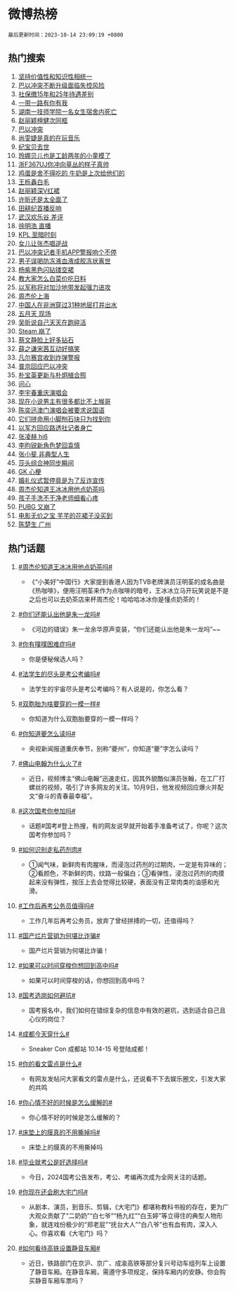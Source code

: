 # 微博热榜

`最后更新时间：2023-10-14 23:09:19 +0800`

## 热门搜索

1. [坚持价值性和知识性相统一](https://m.weibo.cn/search?containerid=100103type%3D1%26t%3D10%26q%3D%23%E5%9D%9A%E6%8C%81%E4%BB%B7%E5%80%BC%E6%80%A7%E5%92%8C%E7%9F%A5%E8%AF%86%E6%80%A7%E7%9B%B8%E7%BB%9F%E4%B8%80%23&stream_entry_id=51&isnewpage=1&extparam=seat%3D1%26cate%3D10103%26pos%3D0%26filter_type%3Drealtimehot%26q%3D%2523%25E5%259D%259A%25E6%258C%2581%25E4%25BB%25B7%25E5%2580%25BC%25E6%2580%25A7%25E5%2592%258C%25E7%259F%25A5%25E8%25AF%2586%25E6%2580%25A7%25E7%259B%25B8%25E7%25BB%259F%25E4%25B8%2580%2523%26dgr%3D0%26c_type%3D51%26stream_entry_id%3D51%26display_time%3D1697296158%26pre_seqid%3D1697296158438927176208)
1. [巴以冲突不断升级面临失控风险](https://m.weibo.cn/search?containerid=100103type%3D1%26t%3D10%26q%3D%23%E5%B7%B4%E4%BB%A5%E5%86%B2%E7%AA%81%E4%B8%8D%E6%96%AD%E5%8D%87%E7%BA%A7%E9%9D%A2%E4%B8%B4%E5%A4%B1%E6%8E%A7%E9%A3%8E%E9%99%A9%23&stream_entry_id=31&isnewpage=1&extparam=seat%3D1%26flag%3D1%26stream_entry_id%3D31%26filter_type%3Drealtimehot%26c_type%3D31%26lcate%3D5001%26cate%3D5001%26realpos%3D1%26band_rank%3D1%26q%3D%2523%25E5%25B7%25B4%25E4%25BB%25A5%25E5%2586%25B2%25E7%25AA%2581%25E4%25B8%258D%25E6%2596%25AD%25E5%258D%2587%25E7%25BA%25A7%25E9%259D%25A2%25E4%25B8%25B4%25E5%25A4%25B1%25E6%258E%25A7%25E9%25A3%258E%25E9%2599%25A9%2523%26dgr%3D0%26pos%3D0%26display_time%3D1697296158%26pre_seqid%3D1697296158438927176208)
1. [社保缴15年和25年待遇差别](https://m.weibo.cn/search?containerid=100103type%3D1%26t%3D10%26q%3D%23%E7%A4%BE%E4%BF%9D%E7%BC%B415%E5%B9%B4%E5%92%8C25%E5%B9%B4%E5%BE%85%E9%81%87%E5%B7%AE%E5%88%AB%23&stream_entry_id=31&isnewpage=1&extparam=seat%3D1%26flag%3D16%26stream_entry_id%3D31%26filter_type%3Drealtimehot%26c_type%3D31%26lcate%3D5001%26cate%3D5001%26realpos%3D2%26band_rank%3D2%26q%3D%2523%25E7%25A4%25BE%25E4%25BF%259D%25E7%25BC%25B415%25E5%25B9%25B4%25E5%2592%258C25%25E5%25B9%25B4%25E5%25BE%2585%25E9%2581%2587%25E5%25B7%25AE%25E5%2588%25AB%2523%26dgr%3D0%26pos%3D1%26display_time%3D1697296158%26pre_seqid%3D1697296158438927176208)
1. [一带一路有你有我](https://m.weibo.cn/search?containerid=100103type%3D1%26t%3D10%26q%3D%23%E4%B8%80%E5%B8%A6%E4%B8%80%E8%B7%AF%E6%9C%89%E4%BD%A0%E6%9C%89%E6%88%91%23&stream_entry_id=31&isnewpage=1&extparam=seat%3D1%26flag%3D0%26stream_entry_id%3D31%26filter_type%3Drealtimehot%26c_type%3D31%26lcate%3D5001%26cate%3D5001%26realpos%3D3%26band_rank%3D3%26q%3D%2523%25E4%25B8%2580%25E5%25B8%25A6%25E4%25B8%2580%25E8%25B7%25AF%25E6%259C%2589%25E4%25BD%25A0%25E6%259C%2589%25E6%2588%2591%2523%26dgr%3D0%26pos%3D2%26display_time%3D1697296158%26pre_seqid%3D1697296158438927176208)
1. [湖南一技师学院一名女生宿舍内死亡](https://m.weibo.cn/search?containerid=100103type%3D1%26t%3D10%26q%3D%23%E6%B9%96%E5%8D%97%E4%B8%80%E6%8A%80%E5%B8%88%E5%AD%A6%E9%99%A2%E4%B8%80%E5%90%8D%E5%A5%B3%E7%94%9F%E5%AE%BF%E8%88%8D%E5%86%85%E6%AD%BB%E4%BA%A1%23&stream_entry_id=31&isnewpage=1&extparam=seat%3D1%26flag%3D2%26stream_entry_id%3D31%26filter_type%3Drealtimehot%26c_type%3D31%26lcate%3D5001%26cate%3D5001%26realpos%3D4%26band_rank%3D4%26q%3D%2523%25E6%25B9%2596%25E5%258D%2597%25E4%25B8%2580%25E6%258A%2580%25E5%25B8%2588%25E5%25AD%25A6%25E9%2599%25A2%25E4%25B8%2580%25E5%2590%258D%25E5%25A5%25B3%25E7%2594%259F%25E5%25AE%25BF%25E8%2588%258D%25E5%2586%2585%25E6%25AD%25BB%25E4%25BA%25A1%2523%26dgr%3D0%26pos%3D3%26display_time%3D1697296158%26pre_seqid%3D1697296158438927176208)
1. [赵丽颖檀健次同框](https://m.weibo.cn/search?containerid=100103type%3D1%26t%3D10%26q%3D%23%E8%B5%B5%E4%B8%BD%E9%A2%96%E6%AA%80%E5%81%A5%E6%AC%A1%E5%90%8C%E6%A1%86%23&stream_entry_id=31&isnewpage=1&extparam=seat%3D1%26flag%3D0%26stream_entry_id%3D31%26filter_type%3Drealtimehot%26c_type%3D31%26lcate%3D5001%26cate%3D5001%26realpos%3D5%26band_rank%3D5%26q%3D%2523%25E8%25B5%25B5%25E4%25B8%25BD%25E9%25A2%2596%25E6%25AA%2580%25E5%2581%25A5%25E6%25AC%25A1%25E5%2590%258C%25E6%25A1%2586%2523%26dgr%3D0%26pos%3D4%26display_time%3D1697296158%26pre_seqid%3D1697296158438927176208)
1. [巴以冲突](https://m.weibo.cn/search?containerid=100103type%3D1%26t%3D10%26q%3D%23%E5%B7%B4%E4%BB%A5%E5%86%B2%E7%AA%81%23&stream_entry_id=31&isnewpage=1&extparam=seat%3D1%26flag%3D16%26stream_entry_id%3D31%26filter_type%3Drealtimehot%26c_type%3D31%26lcate%3D5001%26cate%3D5001%26realpos%3D6%26band_rank%3D6%26q%3D%2523%25E5%25B7%25B4%25E4%25BB%25A5%25E5%2586%25B2%25E7%25AA%2581%2523%26dgr%3D0%26pos%3D5%26display_time%3D1697296158%26pre_seqid%3D1697296158438927176208)
1. [尚雯婕是真的在玩音乐](https://m.weibo.cn/search?containerid=100103type%3D1%26t%3D10%26q%3D%23%E5%B0%9A%E9%9B%AF%E5%A9%95%E6%98%AF%E7%9C%9F%E7%9A%84%E5%9C%A8%E7%8E%A9%E9%9F%B3%E4%B9%90%23&stream_entry_id=31&isnewpage=1&extparam=seat%3D1%26stream_entry_id%3D31%26is_ad_pos%3D1%26filter_type%3Drealtimehot%26c_type%3D31%26lcate%3D5001%26cate%3D5001%26band_rank%3D7%26q%3D%2523%25E5%25B0%259A%25E9%259B%25AF%25E5%25A9%2595%25E6%2598%25AF%25E7%259C%259F%25E7%259A%2584%25E5%259C%25A8%25E7%258E%25A9%25E9%259F%25B3%25E4%25B9%2590%2523%26dgr%3D0%26pos%3D6%26adid%3D207805%26display_time%3D1697296158%26pre_seqid%3D1697296158438927176208)
1. [纪宝贝去世](https://m.weibo.cn/search?containerid=100103type%3D1%26t%3D10%26q%3D%23%E7%BA%AA%E5%AE%9D%E8%B4%9D%E5%8E%BB%E4%B8%96%23&stream_entry_id=31&isnewpage=1&extparam=seat%3D1%26flag%3D2%26stream_entry_id%3D31%26filter_type%3Drealtimehot%26c_type%3D31%26lcate%3D5001%26cate%3D5001%26realpos%3D7%26band_rank%3D7%26q%3D%2523%25E7%25BA%25AA%25E5%25AE%259D%25E8%25B4%259D%25E5%258E%25BB%25E4%25B8%2596%2523%26dgr%3D0%26pos%3D7%26display_time%3D1697296158%26pre_seqid%3D1697296158438927176208)
1. [玲娜贝儿也是工龄两年的小童模了](https://m.weibo.cn/search?containerid=100103type%3D1%26t%3D10%26q%3D%E7%8E%B2%E5%A8%9C%E8%B4%9D%E5%84%BF%E4%B9%9F%E6%98%AF%E5%B7%A5%E9%BE%84%E4%B8%A4%E5%B9%B4%E7%9A%84%E5%B0%8F%E7%AB%A5%E6%A8%A1%E4%BA%86&stream_entry_id=31&isnewpage=1&extparam=seat%3D1%26flag%3D1%26stream_entry_id%3D31%26filter_type%3Drealtimehot%26c_type%3D31%26lcate%3D5001%26cate%3D5001%26realpos%3D8%26band_rank%3D8%26q%3D%25E7%258E%25B2%25E5%25A8%259C%25E8%25B4%259D%25E5%2584%25BF%25E4%25B9%259F%25E6%2598%25AF%25E5%25B7%25A5%25E9%25BE%2584%25E4%25B8%25A4%25E5%25B9%25B4%25E7%259A%2584%25E5%25B0%258F%25E7%25AB%25A5%25E6%25A8%25A1%25E4%25BA%2586%26dgr%3D0%26pos%3D8%26display_time%3D1697296158%26pre_seqid%3D1697296158438927176208)
1. [浙F367UJ你冲向草丛的样子真帅](https://m.weibo.cn/search?containerid=100103type%3D1%26t%3D10%26q%3D%23%E6%B5%99F367UJ%E4%BD%A0%E5%86%B2%E5%90%91%E8%8D%89%E4%B8%9B%E7%9A%84%E6%A0%B7%E5%AD%90%E7%9C%9F%E5%B8%85%23&stream_entry_id=31&isnewpage=1&extparam=seat%3D1%26flag%3D32768%26stream_entry_id%3D31%26filter_type%3Drealtimehot%26c_type%3D31%26lcate%3D5001%26cate%3D5001%26realpos%3D9%26band_rank%3D9%26q%3D%2523%25E6%25B5%2599F367UJ%25E4%25BD%25A0%25E5%2586%25B2%25E5%2590%2591%25E8%258D%2589%25E4%25B8%259B%25E7%259A%2584%25E6%25A0%25B7%25E5%25AD%2590%25E7%259C%259F%25E5%25B8%2585%2523%26dgr%3D0%26pos%3D9%26display_time%3D1697296158%26pre_seqid%3D1697296158438927176208)
1. [鸡蛋是舍不得吃的 牛奶是上次给他们的](https://m.weibo.cn/search?containerid=100103type%3D1%26t%3D10%26q%3D%E9%B8%A1%E8%9B%8B%E6%98%AF%E8%88%8D%E4%B8%8D%E5%BE%97%E5%90%83%E7%9A%84+%E7%89%9B%E5%A5%B6%E6%98%AF%E4%B8%8A%E6%AC%A1%E7%BB%99%E4%BB%96%E4%BB%AC%E7%9A%84&stream_entry_id=31&isnewpage=1&extparam=seat%3D1%26flag%3D0%26stream_entry_id%3D31%26filter_type%3Drealtimehot%26c_type%3D31%26lcate%3D5001%26cate%3D5001%26realpos%3D10%26band_rank%3D10%26q%3D%25E9%25B8%25A1%25E8%259B%258B%25E6%2598%25AF%25E8%2588%258D%25E4%25B8%258D%25E5%25BE%2597%25E5%2590%2583%25E7%259A%2584%2520%25E7%2589%259B%25E5%25A5%25B6%25E6%2598%25AF%25E4%25B8%258A%25E6%25AC%25A1%25E7%25BB%2599%25E4%25BB%2596%25E4%25BB%25AC%25E7%259A%2584%26dgr%3D0%26pos%3D10%26display_time%3D1697296158%26pre_seqid%3D1697296158438927176208)
1. [王栎鑫白毛](https://m.weibo.cn/search?containerid=100103type%3D1%26t%3D10%26q%3D%23%E7%8E%8B%E6%A0%8E%E9%91%AB%E7%99%BD%E6%AF%9B%23&stream_entry_id=31&isnewpage=1&extparam=seat%3D1%26flag%3D0%26stream_entry_id%3D31%26filter_type%3Drealtimehot%26c_type%3D31%26lcate%3D5001%26cate%3D5001%26realpos%3D11%26band_rank%3D11%26q%3D%2523%25E7%258E%258B%25E6%25A0%258E%25E9%2591%25AB%25E7%2599%25BD%25E6%25AF%259B%2523%26dgr%3D0%26pos%3D11%26display_time%3D1697296158%26pre_seqid%3D1697296158438927176208)
1. [赵丽颖深V红裙](https://m.weibo.cn/search?containerid=100103type%3D1%26t%3D10%26q%3D%23%E8%B5%B5%E4%B8%BD%E9%A2%96%E6%B7%B1V%E7%BA%A2%E8%A3%99%23&stream_entry_id=31&isnewpage=1&extparam=seat%3D1%26flag%3D0%26stream_entry_id%3D31%26filter_type%3Drealtimehot%26c_type%3D31%26lcate%3D5001%26cate%3D5001%26realpos%3D12%26band_rank%3D12%26q%3D%2523%25E8%25B5%25B5%25E4%25B8%25BD%25E9%25A2%2596%25E6%25B7%25B1V%25E7%25BA%25A2%25E8%25A3%2599%2523%26dgr%3D0%26pos%3D12%26display_time%3D1697296158%26pre_seqid%3D1697296158438927176208)
1. [许昕还是太全面了](https://m.weibo.cn/search?containerid=100103type%3D1%26t%3D10%26q%3D%E8%AE%B8%E6%98%95%E8%BF%98%E6%98%AF%E5%A4%AA%E5%85%A8%E9%9D%A2%E4%BA%86&stream_entry_id=31&isnewpage=1&extparam=seat%3D1%26flag%3D0%26stream_entry_id%3D31%26filter_type%3Drealtimehot%26c_type%3D31%26lcate%3D5001%26cate%3D5001%26realpos%3D13%26band_rank%3D13%26q%3D%25E8%25AE%25B8%25E6%2598%2595%25E8%25BF%2598%25E6%2598%25AF%25E5%25A4%25AA%25E5%2585%25A8%25E9%259D%25A2%25E4%25BA%2586%26dgr%3D0%26pos%3D13%26display_time%3D1697296158%26pre_seqid%3D1697296158438927176208)
1. [田耕纪首播反响](https://m.weibo.cn/search?containerid=100103type%3D1%26t%3D10%26q%3D%23%E7%94%B0%E8%80%95%E7%BA%AA%E9%A6%96%E6%92%AD%E5%8F%8D%E5%93%8D%23&stream_entry_id=31&isnewpage=1&extparam=seat%3D1%26flag%3D0%26stream_entry_id%3D31%26filter_type%3Drealtimehot%26c_type%3D31%26lcate%3D5001%26cate%3D5001%26realpos%3D14%26band_rank%3D14%26q%3D%2523%25E7%2594%25B0%25E8%2580%2595%25E7%25BA%25AA%25E9%25A6%2596%25E6%2592%25AD%25E5%258F%258D%25E5%2593%258D%2523%26dgr%3D0%26pos%3D14%26display_time%3D1697296158%26pre_seqid%3D1697296158438927176208)
1. [武汉欢乐谷 差评](https://m.weibo.cn/search?containerid=100103type%3D1%26t%3D10%26q%3D%E6%AD%A6%E6%B1%89%E6%AC%A2%E4%B9%90%E8%B0%B7+%E5%B7%AE%E8%AF%84&stream_entry_id=31&isnewpage=1&extparam=seat%3D1%26flag%3D0%26stream_entry_id%3D31%26filter_type%3Drealtimehot%26c_type%3D31%26lcate%3D5001%26cate%3D5001%26realpos%3D15%26band_rank%3D15%26q%3D%25E6%25AD%25A6%25E6%25B1%2589%25E6%25AC%25A2%25E4%25B9%2590%25E8%25B0%25B7%2520%25E5%25B7%25AE%25E8%25AF%2584%26dgr%3D0%26pos%3D15%26display_time%3D1697296158%26pre_seqid%3D1697296158438927176208)
1. [徐明浩 直播](https://m.weibo.cn/search?containerid=100103type%3D1%26t%3D10%26q%3D%E5%BE%90%E6%98%8E%E6%B5%A9+%E7%9B%B4%E6%92%AD&stream_entry_id=31&isnewpage=1&extparam=seat%3D1%26flag%3D1%26stream_entry_id%3D31%26filter_type%3Drealtimehot%26c_type%3D31%26lcate%3D5001%26cate%3D5001%26realpos%3D16%26band_rank%3D16%26q%3D%25E5%25BE%2590%25E6%2598%258E%25E6%25B5%25A9%2520%25E7%259B%25B4%25E6%2592%25AD%26dgr%3D0%26pos%3D16%26display_time%3D1697296158%26pre_seqid%3D1697296158438927176208)
1. [KPL 至暗时刻](https://m.weibo.cn/search?containerid=100103type%3D1%26t%3D10%26q%3DKPL+%E8%87%B3%E6%9A%97%E6%97%B6%E5%88%BB&stream_entry_id=31&isnewpage=1&extparam=seat%3D1%26flag%3D1%26stream_entry_id%3D31%26filter_type%3Drealtimehot%26c_type%3D31%26lcate%3D5001%26cate%3D5001%26realpos%3D17%26band_rank%3D17%26q%3DKPL%2520%25E8%2587%25B3%25E6%259A%2597%25E6%2597%25B6%25E5%2588%25BB%26dgr%3D0%26pos%3D17%26display_time%3D1697296158%26pre_seqid%3D1697296158438927176208)
1. [女儿让张杰唱逆战](https://m.weibo.cn/search?containerid=100103type%3D1%26t%3D10%26q%3D%23%E5%A5%B3%E5%84%BF%E8%AE%A9%E5%BC%A0%E6%9D%B0%E5%94%B1%E9%80%86%E6%88%98%23&stream_entry_id=31&isnewpage=1&extparam=seat%3D1%26flag%3D1%26stream_entry_id%3D31%26filter_type%3Drealtimehot%26c_type%3D31%26lcate%3D5001%26cate%3D5001%26realpos%3D18%26band_rank%3D18%26q%3D%2523%25E5%25A5%25B3%25E5%2584%25BF%25E8%25AE%25A9%25E5%25BC%25A0%25E6%259D%25B0%25E5%2594%25B1%25E9%2580%2586%25E6%2588%2598%2523%26dgr%3D0%26pos%3D18%26display_time%3D1697296158%26pre_seqid%3D1697296158438927176208)
1. [巴以冲突记者手机APP警报响个不停](https://m.weibo.cn/search?containerid=100103type%3D1%26t%3D10%26q%3D%23%E5%B7%B4%E4%BB%A5%E5%86%B2%E7%AA%81%E8%AE%B0%E8%80%85%E6%89%8B%E6%9C%BAAPP%E8%AD%A6%E6%8A%A5%E5%93%8D%E4%B8%AA%E4%B8%8D%E5%81%9C%23&stream_entry_id=31&isnewpage=1&extparam=seat%3D1%26flag%3D0%26stream_entry_id%3D31%26filter_type%3Drealtimehot%26c_type%3D31%26lcate%3D5001%26cate%3D5001%26realpos%3D19%26band_rank%3D19%26q%3D%2523%25E5%25B7%25B4%25E4%25BB%25A5%25E5%2586%25B2%25E7%25AA%2581%25E8%25AE%25B0%25E8%2580%2585%25E6%2589%258B%25E6%259C%25BAAPP%25E8%25AD%25A6%25E6%258A%25A5%25E5%2593%258D%25E4%25B8%25AA%25E4%25B8%258D%25E5%2581%259C%2523%26dgr%3D0%26pos%3D19%26display_time%3D1697296158%26pre_seqid%3D1697296158438927176208)
1. [男子误喝防冻液血液成胶冻状离世](https://m.weibo.cn/search?containerid=100103type%3D1%26t%3D10%26q%3D%23%E7%94%B7%E5%AD%90%E8%AF%AF%E5%96%9D%E9%98%B2%E5%86%BB%E6%B6%B2%E8%A1%80%E6%B6%B2%E6%88%90%E8%83%B6%E5%86%BB%E7%8A%B6%E7%A6%BB%E4%B8%96%23&stream_entry_id=31&isnewpage=1&extparam=seat%3D1%26flag%3D0%26stream_entry_id%3D31%26filter_type%3Drealtimehot%26c_type%3D31%26lcate%3D5001%26cate%3D5001%26realpos%3D20%26band_rank%3D20%26q%3D%2523%25E7%2594%25B7%25E5%25AD%2590%25E8%25AF%25AF%25E5%2596%259D%25E9%2598%25B2%25E5%2586%25BB%25E6%25B6%25B2%25E8%25A1%2580%25E6%25B6%25B2%25E6%2588%2590%25E8%2583%25B6%25E5%2586%25BB%25E7%258A%25B6%25E7%25A6%25BB%25E4%25B8%2596%2523%26dgr%3D0%26pos%3D20%26display_time%3D1697296158%26pre_seqid%3D1697296158438927176208)
1. [杨紫黑色闪钻镂空裙](https://m.weibo.cn/search?containerid=100103type%3D1%26t%3D10%26q%3D%23%E6%9D%A8%E7%B4%AB%E9%BB%91%E8%89%B2%E9%97%AA%E9%92%BB%E9%95%82%E7%A9%BA%E8%A3%99%23&stream_entry_id=31&isnewpage=1&extparam=seat%3D1%26flag%3D1%26stream_entry_id%3D31%26filter_type%3Drealtimehot%26c_type%3D31%26lcate%3D5001%26cate%3D5001%26realpos%3D21%26band_rank%3D21%26q%3D%2523%25E6%259D%25A8%25E7%25B4%25AB%25E9%25BB%2591%25E8%2589%25B2%25E9%2597%25AA%25E9%2592%25BB%25E9%2595%2582%25E7%25A9%25BA%25E8%25A3%2599%2523%26dgr%3D0%26pos%3D21%26display_time%3D1697296158%26pre_seqid%3D1697296158438927176208)
1. [教大家怎么白菜价吃日料](https://m.weibo.cn/search?containerid=100103type%3D1%26t%3D10%26q%3D%E6%95%99%E5%A4%A7%E5%AE%B6%E6%80%8E%E4%B9%88%E7%99%BD%E8%8F%9C%E4%BB%B7%E5%90%83%E6%97%A5%E6%96%99&stream_entry_id=31&isnewpage=1&extparam=seat%3D1%26flag%3D1%26stream_entry_id%3D31%26filter_type%3Drealtimehot%26c_type%3D31%26lcate%3D5001%26cate%3D5001%26realpos%3D22%26band_rank%3D22%26q%3D%25E6%2595%2599%25E5%25A4%25A7%25E5%25AE%25B6%25E6%2580%258E%25E4%25B9%2588%25E7%2599%25BD%25E8%258F%259C%25E4%25BB%25B7%25E5%2590%2583%25E6%2597%25A5%25E6%2596%2599%26dgr%3D0%26pos%3D22%26display_time%3D1697296158%26pre_seqid%3D1697296158438927176208)
1. [以军称将对加沙地带发起强力进攻](https://m.weibo.cn/search?containerid=100103type%3D1%26t%3D10%26q%3D%23%E4%BB%A5%E5%86%9B%E7%A7%B0%E5%B0%86%E5%AF%B9%E5%8A%A0%E6%B2%99%E5%9C%B0%E5%B8%A6%E5%8F%91%E8%B5%B7%E5%BC%BA%E5%8A%9B%E8%BF%9B%E6%94%BB%23&stream_entry_id=31&isnewpage=1&extparam=seat%3D1%26flag%3D0%26stream_entry_id%3D31%26filter_type%3Drealtimehot%26c_type%3D31%26lcate%3D5001%26cate%3D5001%26realpos%3D23%26band_rank%3D23%26q%3D%2523%25E4%25BB%25A5%25E5%2586%259B%25E7%25A7%25B0%25E5%25B0%2586%25E5%25AF%25B9%25E5%258A%25A0%25E6%25B2%2599%25E5%259C%25B0%25E5%25B8%25A6%25E5%258F%2591%25E8%25B5%25B7%25E5%25BC%25BA%25E5%258A%259B%25E8%25BF%259B%25E6%2594%25BB%2523%26dgr%3D0%26pos%3D23%26display_time%3D1697296158%26pre_seqid%3D1697296158438927176208)
1. [周杰伦上海](https://m.weibo.cn/search?containerid=100103type%3D1%26t%3D10%26q%3D%E5%91%A8%E6%9D%B0%E4%BC%A6%E4%B8%8A%E6%B5%B7&stream_entry_id=31&isnewpage=1&extparam=seat%3D1%26flag%3D0%26stream_entry_id%3D31%26filter_type%3Drealtimehot%26c_type%3D31%26lcate%3D5001%26cate%3D5001%26realpos%3D24%26band_rank%3D24%26q%3D%25E5%2591%25A8%25E6%259D%25B0%25E4%25BC%25A6%25E4%25B8%258A%25E6%25B5%25B7%26dgr%3D0%26pos%3D24%26display_time%3D1697296158%26pre_seqid%3D1697296158438927176208)
1. [中国人在非洲穿过31种地层打井出水](https://m.weibo.cn/search?containerid=100103type%3D1%26t%3D10%26q%3D%23%E4%B8%AD%E5%9B%BD%E4%BA%BA%E5%9C%A8%E9%9D%9E%E6%B4%B2%E7%A9%BF%E8%BF%8731%E7%A7%8D%E5%9C%B0%E5%B1%82%E6%89%93%E4%BA%95%E5%87%BA%E6%B0%B4%23&stream_entry_id=31&isnewpage=1&extparam=seat%3D1%26flag%3D1%26stream_entry_id%3D31%26filter_type%3Drealtimehot%26c_type%3D31%26lcate%3D5001%26cate%3D5001%26realpos%3D25%26band_rank%3D25%26q%3D%2523%25E4%25B8%25AD%25E5%259B%25BD%25E4%25BA%25BA%25E5%259C%25A8%25E9%259D%259E%25E6%25B4%25B2%25E7%25A9%25BF%25E8%25BF%258731%25E7%25A7%258D%25E5%259C%25B0%25E5%25B1%2582%25E6%2589%2593%25E4%25BA%2595%25E5%2587%25BA%25E6%25B0%25B4%2523%26dgr%3D0%26pos%3D25%26display_time%3D1697296158%26pre_seqid%3D1697296158438927176208)
1. [五月天 现场](https://m.weibo.cn/search?containerid=100103type%3D1%26t%3D10%26q%3D%E4%BA%94%E6%9C%88%E5%A4%A9+%E7%8E%B0%E5%9C%BA&stream_entry_id=31&isnewpage=1&extparam=seat%3D1%26flag%3D1%26stream_entry_id%3D31%26filter_type%3Drealtimehot%26c_type%3D31%26lcate%3D5001%26cate%3D5001%26realpos%3D26%26band_rank%3D26%26q%3D%25E4%25BA%2594%25E6%259C%2588%25E5%25A4%25A9%2520%25E7%258E%25B0%25E5%259C%25BA%26dgr%3D0%26pos%3D26%26display_time%3D1697296158%26pre_seqid%3D1697296158438927176208)
1. [吴昕说自己天天在跑碎活](https://m.weibo.cn/search?containerid=100103type%3D1%26t%3D10%26q%3D%23%E5%90%B4%E6%98%95%E8%AF%B4%E8%87%AA%E5%B7%B1%E5%A4%A9%E5%A4%A9%E5%9C%A8%E8%B7%91%E7%A2%8E%E6%B4%BB%23&stream_entry_id=31&isnewpage=1&extparam=seat%3D1%26flag%3D1%26stream_entry_id%3D31%26filter_type%3Drealtimehot%26c_type%3D31%26lcate%3D5001%26cate%3D5001%26realpos%3D27%26band_rank%3D27%26q%3D%2523%25E5%2590%25B4%25E6%2598%2595%25E8%25AF%25B4%25E8%2587%25AA%25E5%25B7%25B1%25E5%25A4%25A9%25E5%25A4%25A9%25E5%259C%25A8%25E8%25B7%2591%25E7%25A2%258E%25E6%25B4%25BB%2523%26dgr%3D0%26pos%3D27%26display_time%3D1697296158%26pre_seqid%3D1697296158438927176208)
1. [Steam 崩了](https://m.weibo.cn/search?containerid=100103type%3D1%26t%3D10%26q%3DSteam+%E5%B4%A9%E4%BA%86&stream_entry_id=31&isnewpage=1&extparam=seat%3D1%26flag%3D1%26stream_entry_id%3D31%26filter_type%3Drealtimehot%26c_type%3D31%26lcate%3D5001%26cate%3D5001%26realpos%3D28%26band_rank%3D28%26q%3DSteam%2520%25E5%25B4%25A9%25E4%25BA%2586%26dgr%3D0%26pos%3D28%26display_time%3D1697296158%26pre_seqid%3D1697296158438927176208)
1. [蔡文静脸上好多钻石](https://m.weibo.cn/search?containerid=100103type%3D1%26t%3D10%26q%3D%23%E8%94%A1%E6%96%87%E9%9D%99%E8%84%B8%E4%B8%8A%E5%A5%BD%E5%A4%9A%E9%92%BB%E7%9F%B3%23&stream_entry_id=31&isnewpage=1&extparam=seat%3D1%26flag%3D0%26stream_entry_id%3D31%26filter_type%3Drealtimehot%26c_type%3D31%26lcate%3D5001%26cate%3D5001%26realpos%3D29%26band_rank%3D29%26q%3D%2523%25E8%2594%25A1%25E6%2596%2587%25E9%259D%2599%25E8%2584%25B8%25E4%25B8%258A%25E5%25A5%25BD%25E5%25A4%259A%25E9%2592%25BB%25E7%259F%25B3%2523%26dgr%3D0%26pos%3D29%26display_time%3D1697296158%26pre_seqid%3D1697296158438927176208)
1. [薛之谦宋茜互动好搞笑](https://m.weibo.cn/search?containerid=100103type%3D1%26t%3D10%26q%3D%23%E8%96%9B%E4%B9%8B%E8%B0%A6%E5%AE%8B%E8%8C%9C%E4%BA%92%E5%8A%A8%E5%A5%BD%E6%90%9E%E7%AC%91%23&stream_entry_id=31&isnewpage=1&extparam=seat%3D1%26flag%3D0%26stream_entry_id%3D31%26filter_type%3Drealtimehot%26c_type%3D31%26lcate%3D5001%26cate%3D5001%26realpos%3D30%26band_rank%3D30%26q%3D%2523%25E8%2596%259B%25E4%25B9%258B%25E8%25B0%25A6%25E5%25AE%258B%25E8%258C%259C%25E4%25BA%2592%25E5%258A%25A8%25E5%25A5%25BD%25E6%2590%259E%25E7%25AC%2591%2523%26dgr%3D0%26pos%3D30%26display_time%3D1697296158%26pre_seqid%3D1697296158438927176208)
1. [凡尔赛宫收到炸弹警报](https://m.weibo.cn/search?containerid=100103type%3D1%26t%3D10%26q%3D%23%E5%87%A1%E5%B0%94%E8%B5%9B%E5%AE%AB%E6%94%B6%E5%88%B0%E7%82%B8%E5%BC%B9%E8%AD%A6%E6%8A%A5%23&stream_entry_id=31&isnewpage=1&extparam=seat%3D1%26flag%3D1%26stream_entry_id%3D31%26filter_type%3Drealtimehot%26c_type%3D31%26lcate%3D5001%26cate%3D5001%26realpos%3D31%26band_rank%3D31%26q%3D%2523%25E5%2587%25A1%25E5%25B0%2594%25E8%25B5%259B%25E5%25AE%25AB%25E6%2594%25B6%25E5%2588%25B0%25E7%2582%25B8%25E5%25BC%25B9%25E8%25AD%25A6%25E6%258A%25A5%2523%26dgr%3D0%26pos%3D31%26display_time%3D1697296158%26pre_seqid%3D1697296158438927176208)
1. [普京回应巴以冲突](https://m.weibo.cn/search?containerid=100103type%3D1%26t%3D10%26q%3D%23%E6%99%AE%E4%BA%AC%E5%9B%9E%E5%BA%94%E5%B7%B4%E4%BB%A5%E5%86%B2%E7%AA%81%23&stream_entry_id=31&isnewpage=1&extparam=seat%3D1%26flag%3D1%26stream_entry_id%3D31%26filter_type%3Drealtimehot%26c_type%3D31%26lcate%3D5001%26cate%3D5001%26realpos%3D32%26band_rank%3D32%26q%3D%2523%25E6%2599%25AE%25E4%25BA%25AC%25E5%259B%259E%25E5%25BA%2594%25E5%25B7%25B4%25E4%25BB%25A5%25E5%2586%25B2%25E7%25AA%2581%2523%26dgr%3D0%26pos%3D32%26display_time%3D1697296158%26pre_seqid%3D1697296158438927176208)
1. [朴宝英更新与朴炯植合照](https://m.weibo.cn/search?containerid=100103type%3D1%26t%3D10%26q%3D%23%E6%9C%B4%E5%AE%9D%E8%8B%B1%E6%9B%B4%E6%96%B0%E4%B8%8E%E6%9C%B4%E7%82%AF%E6%A4%8D%E5%90%88%E7%85%A7%23&stream_entry_id=31&isnewpage=1&extparam=seat%3D1%26flag%3D1%26stream_entry_id%3D31%26filter_type%3Drealtimehot%26c_type%3D31%26lcate%3D5001%26cate%3D5001%26realpos%3D33%26band_rank%3D33%26q%3D%2523%25E6%259C%25B4%25E5%25AE%259D%25E8%258B%25B1%25E6%259B%25B4%25E6%2596%25B0%25E4%25B8%258E%25E6%259C%25B4%25E7%2582%25AF%25E6%25A4%258D%25E5%2590%2588%25E7%2585%25A7%2523%26dgr%3D0%26pos%3D33%26display_time%3D1697296158%26pre_seqid%3D1697296158438927176208)
1. [问心](https://m.weibo.cn/search?containerid=100103type%3D1%26t%3D10%26q%3D%E9%97%AE%E5%BF%83&stream_entry_id=31&isnewpage=1&extparam=seat%3D1%26flag%3D0%26stream_entry_id%3D31%26filter_type%3Drealtimehot%26c_type%3D31%26lcate%3D5001%26cate%3D5001%26realpos%3D34%26band_rank%3D34%26q%3D%25E9%2597%25AE%25E5%25BF%2583%26dgr%3D0%26pos%3D34%26display_time%3D1697296158%26pre_seqid%3D1697296158438927176208)
1. [李宇春重庆演唱会](https://m.weibo.cn/search?containerid=100103type%3D1%26t%3D10%26q%3D%E6%9D%8E%E5%AE%87%E6%98%A5%E9%87%8D%E5%BA%86%E6%BC%94%E5%94%B1%E4%BC%9A&stream_entry_id=31&isnewpage=1&extparam=seat%3D1%26flag%3D1%26stream_entry_id%3D31%26filter_type%3Drealtimehot%26c_type%3D31%26lcate%3D5001%26cate%3D5001%26realpos%3D35%26band_rank%3D35%26q%3D%25E6%259D%258E%25E5%25AE%2587%25E6%2598%25A5%25E9%2587%258D%25E5%25BA%2586%25E6%25BC%2594%25E5%2594%25B1%25E4%25BC%259A%26dgr%3D0%26pos%3D35%26display_time%3D1697296158%26pre_seqid%3D1697296158438927176208)
1. [现在小说男主有很多都比不上猴哥](https://m.weibo.cn/search?containerid=100103type%3D1%26t%3D10%26q%3D%E7%8E%B0%E5%9C%A8%E5%B0%8F%E8%AF%B4%E7%94%B7%E4%B8%BB%E6%9C%89%E5%BE%88%E5%A4%9A%E9%83%BD%E6%AF%94%E4%B8%8D%E4%B8%8A%E7%8C%B4%E5%93%A5&stream_entry_id=31&isnewpage=1&extparam=seat%3D1%26flag%3D1%26stream_entry_id%3D31%26filter_type%3Drealtimehot%26c_type%3D31%26lcate%3D5001%26cate%3D5001%26realpos%3D36%26band_rank%3D36%26q%3D%25E7%258E%25B0%25E5%259C%25A8%25E5%25B0%258F%25E8%25AF%25B4%25E7%2594%25B7%25E4%25B8%25BB%25E6%259C%2589%25E5%25BE%2588%25E5%25A4%259A%25E9%2583%25BD%25E6%25AF%2594%25E4%25B8%258D%25E4%25B8%258A%25E7%258C%25B4%25E5%2593%25A5%26dgr%3D0%26pos%3D36%26display_time%3D1697296158%26pre_seqid%3D1697296158438927176208)
1. [陈奕迅澳门演唱会被要求说国语](https://m.weibo.cn/search?containerid=100103type%3D1%26t%3D10%26q%3D%23%E9%99%88%E5%A5%95%E8%BF%85%E6%BE%B3%E9%97%A8%E6%BC%94%E5%94%B1%E4%BC%9A%E8%A2%AB%E8%A6%81%E6%B1%82%E8%AF%B4%E5%9B%BD%E8%AF%AD%23&stream_entry_id=31&isnewpage=1&extparam=seat%3D1%26flag%3D0%26stream_entry_id%3D31%26filter_type%3Drealtimehot%26c_type%3D31%26lcate%3D5001%26cate%3D5001%26realpos%3D37%26band_rank%3D37%26q%3D%2523%25E9%2599%2588%25E5%25A5%2595%25E8%25BF%2585%25E6%25BE%25B3%25E9%2597%25A8%25E6%25BC%2594%25E5%2594%25B1%25E4%25BC%259A%25E8%25A2%25AB%25E8%25A6%2581%25E6%25B1%2582%25E8%25AF%25B4%25E5%259B%25BD%25E8%25AF%25AD%2523%26dgr%3D0%26pos%3D37%26display_time%3D1697296158%26pre_seqid%3D1697296158438927176208)
1. [它们拼命用小脚刨石块只为找到你](https://m.weibo.cn/search?containerid=100103type%3D1%26t%3D10%26q%3D%23%E5%AE%83%E4%BB%AC%E6%8B%BC%E5%91%BD%E7%94%A8%E5%B0%8F%E8%84%9A%E5%88%A8%E7%9F%B3%E5%9D%97%E5%8F%AA%E4%B8%BA%E6%89%BE%E5%88%B0%E4%BD%A0%23&stream_entry_id=31&isnewpage=1&extparam=seat%3D1%26flag%3D32768%26stream_entry_id%3D31%26filter_type%3Drealtimehot%26c_type%3D31%26lcate%3D5001%26cate%3D5001%26realpos%3D38%26band_rank%3D38%26q%3D%2523%25E5%25AE%2583%25E4%25BB%25AC%25E6%258B%25BC%25E5%2591%25BD%25E7%2594%25A8%25E5%25B0%258F%25E8%2584%259A%25E5%2588%25A8%25E7%259F%25B3%25E5%259D%2597%25E5%258F%25AA%25E4%25B8%25BA%25E6%2589%25BE%25E5%2588%25B0%25E4%25BD%25A0%2523%26dgr%3D0%26pos%3D38%26display_time%3D1697296158%26pre_seqid%3D1697296158438927176208)
1. [以军方回应路透社记者身亡](https://m.weibo.cn/search?containerid=100103type%3D1%26t%3D10%26q%3D%23%E4%BB%A5%E5%86%9B%E6%96%B9%E5%9B%9E%E5%BA%94%E8%B7%AF%E9%80%8F%E7%A4%BE%E8%AE%B0%E8%80%85%E8%BA%AB%E4%BA%A1%23&stream_entry_id=31&isnewpage=1&extparam=seat%3D1%26flag%3D1%26stream_entry_id%3D31%26filter_type%3Drealtimehot%26c_type%3D31%26lcate%3D5001%26cate%3D5001%26realpos%3D39%26band_rank%3D39%26q%3D%2523%25E4%25BB%25A5%25E5%2586%259B%25E6%2596%25B9%25E5%259B%259E%25E5%25BA%2594%25E8%25B7%25AF%25E9%2580%258F%25E7%25A4%25BE%25E8%25AE%25B0%25E8%2580%2585%25E8%25BA%25AB%25E4%25BA%25A1%2523%26dgr%3D0%26pos%3D39%26display_time%3D1697296158%26pre_seqid%3D1697296158438927176208)
1. [张凌赫 hi6](https://m.weibo.cn/search?containerid=100103type%3D1%26t%3D10%26q%3D%E5%BC%A0%E5%87%8C%E8%B5%AB+hi6&stream_entry_id=31&isnewpage=1&extparam=seat%3D1%26flag%3D0%26stream_entry_id%3D31%26filter_type%3Drealtimehot%26c_type%3D31%26lcate%3D5001%26cate%3D5001%26realpos%3D40%26band_rank%3D40%26q%3D%25E5%25BC%25A0%25E5%2587%258C%25E8%25B5%25AB%2520hi6%26dgr%3D0%26pos%3D40%26display_time%3D1697296158%26pre_seqid%3D1697296158438927176208)
1. [李昀锐新角色梦回袁慎](https://m.weibo.cn/search?containerid=100103type%3D1%26t%3D10%26q%3D%23%E6%9D%8E%E6%98%80%E9%94%90%E6%96%B0%E8%A7%92%E8%89%B2%E6%A2%A6%E5%9B%9E%E8%A2%81%E6%85%8E%23&stream_entry_id=31&isnewpage=1&extparam=seat%3D1%26flag%3D1%26stream_entry_id%3D31%26filter_type%3Drealtimehot%26c_type%3D31%26lcate%3D5001%26cate%3D5001%26realpos%3D41%26band_rank%3D41%26q%3D%2523%25E6%259D%258E%25E6%2598%2580%25E9%2594%2590%25E6%2596%25B0%25E8%25A7%2592%25E8%2589%25B2%25E6%25A2%25A6%25E5%259B%259E%25E8%25A2%2581%25E6%2585%258E%2523%26dgr%3D0%26pos%3D41%26display_time%3D1697296158%26pre_seqid%3D1697296158438927176208)
1. [张小斐 非典型人生](https://m.weibo.cn/search?containerid=100103type%3D1%26t%3D10%26q%3D%E5%BC%A0%E5%B0%8F%E6%96%90+%E9%9D%9E%E5%85%B8%E5%9E%8B%E4%BA%BA%E7%94%9F&stream_entry_id=31&isnewpage=1&extparam=seat%3D1%26flag%3D1%26stream_entry_id%3D31%26filter_type%3Drealtimehot%26c_type%3D31%26lcate%3D5001%26cate%3D5001%26realpos%3D42%26band_rank%3D42%26q%3D%25E5%25BC%25A0%25E5%25B0%258F%25E6%2596%2590%2520%25E9%259D%259E%25E5%2585%25B8%25E5%259E%258B%25E4%25BA%25BA%25E7%2594%259F%26dgr%3D0%26pos%3D42%26display_time%3D1697296158%26pre_seqid%3D1697296158438927176208)
1. [莎头组合神同步瞬间](https://m.weibo.cn/search?containerid=100103type%3D1%26t%3D10%26q%3D%23%E8%8E%8E%E5%A4%B4%E7%BB%84%E5%90%88%E7%A5%9E%E5%90%8C%E6%AD%A5%E7%9E%AC%E9%97%B4%23&stream_entry_id=31&isnewpage=1&extparam=seat%3D1%26flag%3D32768%26stream_entry_id%3D31%26filter_type%3Drealtimehot%26c_type%3D31%26lcate%3D5001%26cate%3D5001%26realpos%3D43%26band_rank%3D43%26q%3D%2523%25E8%258E%258E%25E5%25A4%25B4%25E7%25BB%2584%25E5%2590%2588%25E7%25A5%259E%25E5%2590%258C%25E6%25AD%25A5%25E7%259E%25AC%25E9%2597%25B4%2523%26dgr%3D0%26pos%3D43%26display_time%3D1697296158%26pre_seqid%3D1697296158438927176208)
1. [GK 心梗](https://m.weibo.cn/search?containerid=100103type%3D1%26t%3D10%26q%3DGK+%E5%BF%83%E6%A2%97&stream_entry_id=31&isnewpage=1&extparam=seat%3D1%26flag%3D0%26stream_entry_id%3D31%26filter_type%3Drealtimehot%26c_type%3D31%26lcate%3D5001%26cate%3D5001%26realpos%3D44%26band_rank%3D44%26q%3DGK%2520%25E5%25BF%2583%25E6%25A2%2597%26dgr%3D0%26pos%3D44%26display_time%3D1697296158%26pre_seqid%3D1697296158438927176208)
1. [婚礼仪式暂停竟是为了反诈宣传](https://m.weibo.cn/search?containerid=100103type%3D1%26t%3D10%26q%3D%23%E5%A9%9A%E7%A4%BC%E4%BB%AA%E5%BC%8F%E6%9A%82%E5%81%9C%E7%AB%9F%E6%98%AF%E4%B8%BA%E4%BA%86%E5%8F%8D%E8%AF%88%E5%AE%A3%E4%BC%A0%23&stream_entry_id=31&isnewpage=1&extparam=seat%3D1%26flag%3D32768%26stream_entry_id%3D31%26filter_type%3Drealtimehot%26c_type%3D31%26lcate%3D5001%26cate%3D5001%26realpos%3D45%26band_rank%3D45%26q%3D%2523%25E5%25A9%259A%25E7%25A4%25BC%25E4%25BB%25AA%25E5%25BC%258F%25E6%259A%2582%25E5%2581%259C%25E7%25AB%259F%25E6%2598%25AF%25E4%25B8%25BA%25E4%25BA%2586%25E5%258F%258D%25E8%25AF%2588%25E5%25AE%25A3%25E4%25BC%25A0%2523%26dgr%3D0%26pos%3D45%26display_time%3D1697296158%26pre_seqid%3D1697296158438927176208)
1. [周杰伦知道王冰冰用他点奶茶吗](https://m.weibo.cn/search?containerid=100103type%3D1%26t%3D10%26q%3D%23%E5%91%A8%E6%9D%B0%E4%BC%A6%E7%9F%A5%E9%81%93%E7%8E%8B%E5%86%B0%E5%86%B0%E7%94%A8%E4%BB%96%E7%82%B9%E5%A5%B6%E8%8C%B6%E5%90%97%23&stream_entry_id=31&isnewpage=1&extparam=seat%3D1%26flag%3D0%26stream_entry_id%3D31%26filter_type%3Drealtimehot%26c_type%3D31%26lcate%3D5001%26cate%3D5001%26realpos%3D46%26band_rank%3D46%26q%3D%2523%25E5%2591%25A8%25E6%259D%25B0%25E4%25BC%25A6%25E7%259F%25A5%25E9%2581%2593%25E7%258E%258B%25E5%2586%25B0%25E5%2586%25B0%25E7%2594%25A8%25E4%25BB%2596%25E7%2582%25B9%25E5%25A5%25B6%25E8%258C%25B6%25E5%2590%2597%2523%26dgr%3D0%26pos%3D46%26display_time%3D1697296158%26pre_seqid%3D1697296158438927176208)
1. [孩子手洗不干净老师细看心疼](https://m.weibo.cn/search?containerid=100103type%3D1%26t%3D10%26q%3D%23%E5%AD%A9%E5%AD%90%E6%89%8B%E6%B4%97%E4%B8%8D%E5%B9%B2%E5%87%80%E8%80%81%E5%B8%88%E7%BB%86%E7%9C%8B%E5%BF%83%E7%96%BC%23&stream_entry_id=31&isnewpage=1&extparam=seat%3D1%26flag%3D0%26stream_entry_id%3D31%26filter_type%3Drealtimehot%26c_type%3D31%26lcate%3D5001%26cate%3D5001%26realpos%3D47%26band_rank%3D47%26q%3D%2523%25E5%25AD%25A9%25E5%25AD%2590%25E6%2589%258B%25E6%25B4%2597%25E4%25B8%258D%25E5%25B9%25B2%25E5%2587%2580%25E8%2580%2581%25E5%25B8%2588%25E7%25BB%2586%25E7%259C%258B%25E5%25BF%2583%25E7%2596%25BC%2523%26dgr%3D0%26pos%3D47%26display_time%3D1697296158%26pre_seqid%3D1697296158438927176208)
1. [PUBG 又崩了](https://m.weibo.cn/search?containerid=100103type%3D1%26t%3D10%26q%3DPUBG+%E5%8F%88%E5%B4%A9%E4%BA%86&stream_entry_id=31&isnewpage=1&extparam=seat%3D1%26flag%3D1%26stream_entry_id%3D31%26filter_type%3Drealtimehot%26c_type%3D31%26lcate%3D5001%26cate%3D5001%26realpos%3D48%26band_rank%3D48%26q%3DPUBG%2520%25E5%258F%2588%25E5%25B4%25A9%25E4%25BA%2586%26dgr%3D0%26pos%3D48%26display_time%3D1697296158%26pre_seqid%3D1697296158438927176208)
1. [电影无价之宝 芊芊的花裙子没买到](https://m.weibo.cn/search?containerid=100103type%3D1%26t%3D10%26q%3D%E7%94%B5%E5%BD%B1%E6%97%A0%E4%BB%B7%E4%B9%8B%E5%AE%9D+%E8%8A%8A%E8%8A%8A%E7%9A%84%E8%8A%B1%E8%A3%99%E5%AD%90%E6%B2%A1%E4%B9%B0%E5%88%B0&stream_entry_id=31&isnewpage=1&extparam=seat%3D1%26flag%3D1%26stream_entry_id%3D31%26filter_type%3Drealtimehot%26c_type%3D31%26lcate%3D5001%26cate%3D5001%26realpos%3D49%26band_rank%3D49%26q%3D%25E7%2594%25B5%25E5%25BD%25B1%25E6%2597%25A0%25E4%25BB%25B7%25E4%25B9%258B%25E5%25AE%259D%2520%25E8%258A%258A%25E8%258A%258A%25E7%259A%2584%25E8%258A%25B1%25E8%25A3%2599%25E5%25AD%2590%25E6%25B2%25A1%25E4%25B9%25B0%25E5%2588%25B0%26dgr%3D0%26pos%3D49%26display_time%3D1697296158%26pre_seqid%3D1697296158438927176208)
1. [陈楚生 广州](https://m.weibo.cn/search?containerid=100103type%3D1%26t%3D10%26q%3D%E9%99%88%E6%A5%9A%E7%94%9F+%E5%B9%BF%E5%B7%9E&stream_entry_id=31&isnewpage=1&extparam=seat%3D1%26flag%3D0%26stream_entry_id%3D31%26filter_type%3Drealtimehot%26c_type%3D31%26lcate%3D5001%26cate%3D5001%26realpos%3D50%26band_rank%3D50%26q%3D%25E9%2599%2588%25E6%25A5%259A%25E7%2594%259F%2520%25E5%25B9%25BF%25E5%25B7%259E%26dgr%3D0%26pos%3D50%26display_time%3D1697296158%26pre_seqid%3D1697296158438927176208)

## 热门话题

1. [#周杰伦知道王冰冰用他点奶茶吗#](https://m.weibo.cn/search?containerid=231522type%3D1%26t%3D10%26q%3D%23%E5%91%A8%E6%9D%B0%E4%BC%A6%E7%9F%A5%E9%81%93%E7%8E%8B%E5%86%B0%E5%86%B0%E7%94%A8%E4%BB%96%E7%82%B9%E5%A5%B6%E8%8C%B6%E5%90%97%23&stream_entry_id=128&isnewpage=1&extparam=seat%3D1%26cate%3D5004%26pos%3D1-0-0%26unitid%3D1697268791982%26dgr%3D0%26c_type%3D128%26lcate%3D5004%26display_time%3D1697296159%26pre_seqid%3D169729615936803268398)
    - 《“小美好”中国行》大家提到香港人因为TVB老牌演员汪明荃的成名曲是《热咖啡》，便用汪明荃来作为点咖啡的暗号，王冰冰立马开玩笑说是不是之后也可以去奶茶店来杯周杰伦！哈哈哈冰冰你是懂点奶茶的！

1. [#你们还能认出他是朱一龙吗#](https://m.weibo.cn/search?containerid=231522type%3D1%26t%3D10%26q%3D%23%E4%BD%A0%E4%BB%AC%E8%BF%98%E8%83%BD%E8%AE%A4%E5%87%BA%E4%BB%96%E6%98%AF%E6%9C%B1%E4%B8%80%E9%BE%99%E5%90%97%23&stream_entry_id=128&isnewpage=1&extparam=seat%3D1%26cate%3D5004%26pos%3D1-0-1%26unitid%3D1697283473687%26dgr%3D0%26c_type%3D128%26lcate%3D5004%26display_time%3D1697296159%26pre_seqid%3D169729615936803268398)
    - 《河边的错误》朱一龙余华原声变装，“你们还能认出他是朱一龙吗”~~

1. [#你有噗噗困难症吗#](https://m.weibo.cn/search?containerid=231522type%3D1%26t%3D10%26q%3D%23%E4%BD%A0%E6%9C%89%E5%99%97%E5%99%97%E5%9B%B0%E9%9A%BE%E7%97%87%E5%90%97%23&stream_entry_id=128&isnewpage=1&extparam=seat%3D1%26cate%3D5004%26pos%3D1-0-2%26unitid%3D1697166199887%26dgr%3D0%26c_type%3D128%26lcate%3D5004%26display_time%3D1697296159%26pre_seqid%3D169729615936803268398)
    - 你是便秘候选人吗？

1. [#法学生的尽头是考公考编吗#](https://m.weibo.cn/search?containerid=231522type%3D1%26t%3D10%26q%3D%23%E6%B3%95%E5%AD%A6%E7%94%9F%E7%9A%84%E5%B0%BD%E5%A4%B4%E6%98%AF%E8%80%83%E5%85%AC%E8%80%83%E7%BC%96%E5%90%97%23&stream_entry_id=128&isnewpage=1&extparam=seat%3D1%26cate%3D5004%26pos%3D1-0-3%26unitid%3D1697285561274%26dgr%3D0%26c_type%3D128%26lcate%3D5004%26display_time%3D1697296159%26pre_seqid%3D169729615936803268398)
    - 法学生的宇宙尽头是考公考编吗？有人说是的，你怎么看？

1. [#双胞胎为啥要穿的一模一样#](https://m.weibo.cn/search?containerid=231522type%3D1%26t%3D10%26q%3D%23%E5%8F%8C%E8%83%9E%E8%83%8E%E4%B8%BA%E5%95%A5%E8%A6%81%E7%A9%BF%E7%9A%84%E4%B8%80%E6%A8%A1%E4%B8%80%E6%A0%B7%23&stream_entry_id=128&isnewpage=1&extparam=seat%3D1%26cate%3D5004%26pos%3D1-0-4%26unitid%3D1697270849710%26dgr%3D0%26c_type%3D128%26lcate%3D5004%26display_time%3D1697296159%26pre_seqid%3D169729615936803268398)
    - 你知道为什么双胞胎要穿的一模一样吗？

1. [#你知道夔怎么读吗#](https://m.weibo.cn/search?containerid=231522type%3D1%26t%3D10%26q%3D%23%E4%BD%A0%E7%9F%A5%E9%81%93%E5%A4%94%E6%80%8E%E4%B9%88%E8%AF%BB%E5%90%97%23&stream_entry_id=128&isnewpage=1&extparam=seat%3D1%26cate%3D5004%26pos%3D1-0-5%26unitid%3D1697254656608%26dgr%3D0%26c_type%3D128%26lcate%3D5004%26display_time%3D1697296159%26pre_seqid%3D169729615936803268398)
    - 央视新闻报道重庆奉节，别称“夔州”，你知道“夔”字怎么读吗？

1. [#佛山电翰为什么火了#](https://m.weibo.cn/search?containerid=231522type%3D1%26t%3D10%26q%3D%23%E4%BD%9B%E5%B1%B1%E7%94%B5%E7%BF%B0%E4%B8%BA%E4%BB%80%E4%B9%88%E7%81%AB%E4%BA%86%23&stream_entry_id=128&isnewpage=1&extparam=seat%3D1%26cate%3D5004%26pos%3D1-0-6%26unitid%3D1697282247442%26dgr%3D0%26c_type%3D128%26lcate%3D5004%26display_time%3D1697296159%26pre_seqid%3D169729615936803268398)
    - 近日，视频博主“佛山电翰”迅速走红，因其外貌酷似演员张翰，在工厂打螺丝的视频，吸引了许多网友的关注。10月9日，他发视频回应爆火并配文“奋斗的青春最幸福”。

1. [#这次国考你参加吗#](https://m.weibo.cn/search?containerid=231522type%3D1%26t%3D10%26q%3D%23%E8%BF%99%E6%AC%A1%E5%9B%BD%E8%80%83%E4%BD%A0%E5%8F%82%E5%8A%A0%E5%90%97%23&stream_entry_id=128&isnewpage=1&extparam=seat%3D1%26cate%3D5004%26pos%3D1-0-7%26unitid%3D1697239973735%26dgr%3D0%26c_type%3D128%26lcate%3D5004%26display_time%3D1697296159%26pre_seqid%3D169729615936803268398)
    - 话题#国考#登上热搜，有的网友说早就开始着手准备考试了，你呢？这次国考你参加吗？

1. [#如何识别走私药剂肉#](https://m.weibo.cn/search?containerid=231522type%3D1%26t%3D10%26q%3D%23%E5%A6%82%E4%BD%95%E8%AF%86%E5%88%AB%E8%B5%B0%E7%A7%81%E8%8D%AF%E5%89%82%E8%82%89%23&stream_entry_id=128&isnewpage=1&extparam=seat%3D1%26cate%3D5004%26pos%3D1-0-8%26unitid%3D1697281650269%26dgr%3D0%26c_type%3D128%26lcate%3D5004%26display_time%3D1697296159%26pre_seqid%3D169729615936803268398)
    - ①闻气味，新鲜肉有肉腥味，而浸泡过药剂的过期肉，一定是有异味的；②看颜色，不新鲜的肉，纹路一般偏白；③看弹性，浸泡过药剂的肉摸起来没有弹性，按压上去会觉得比较硬，表面没有正常肉类的油感和光滑。

1. [#工作后再考公务员值得吗#](https://m.weibo.cn/search?containerid=231522type%3D1%26t%3D10%26q%3D%23%E5%B7%A5%E4%BD%9C%E5%90%8E%E5%86%8D%E8%80%83%E5%85%AC%E5%8A%A1%E5%91%98%E5%80%BC%E5%BE%97%E5%90%97%23&stream_entry_id=128&isnewpage=1&extparam=seat%3D1%26cate%3D5004%26pos%3D1-0-9%26unitid%3D1697257349700%26dgr%3D0%26c_type%3D128%26lcate%3D5004%26display_time%3D1697296159%26pre_seqid%3D169729615936803268398)
    - 工作几年后再考公务员，放弃了曾经拼搏的一切，还值得吗？

1. [#国产烂片营销为何堪比诈骗#](https://m.weibo.cn/search?containerid=231522type%3D1%26t%3D10%26q%3D%23%E5%9B%BD%E4%BA%A7%E7%83%82%E7%89%87%E8%90%A5%E9%94%80%E4%B8%BA%E4%BD%95%E5%A0%AA%E6%AF%94%E8%AF%88%E9%AA%97%23&stream_entry_id=128&isnewpage=1&extparam=seat%3D1%26cate%3D5004%26pos%3D1-0-10%26unitid%3D1697256158722%26dgr%3D0%26c_type%3D128%26lcate%3D5004%26display_time%3D1697296159%26pre_seqid%3D169729615936803268398)
    - 国产烂片营销为何堪比诈骗！

1. [#如果可以时间穿梭你想回到高中吗#](https://m.weibo.cn/search?containerid=231522type%3D1%26t%3D10%26q%3D%23%E5%A6%82%E6%9E%9C%E5%8F%AF%E4%BB%A5%E6%97%B6%E9%97%B4%E7%A9%BF%E6%A2%AD%E4%BD%A0%E6%83%B3%E5%9B%9E%E5%88%B0%E9%AB%98%E4%B8%AD%E5%90%97%23&stream_entry_id=128&isnewpage=1&extparam=seat%3D1%26cate%3D5004%26pos%3D1-0-11%26unitid%3D1697285273406%26dgr%3D0%26c_type%3D128%26lcate%3D5004%26display_time%3D1697296159%26pre_seqid%3D169729615936803268398)
    - 如果可以时间穿梭的话，你想回到高中吗？

1. [#国考选岗如何避坑#](https://m.weibo.cn/search?containerid=231522type%3D1%26t%3D10%26q%3D%23%E5%9B%BD%E8%80%83%E9%80%89%E5%B2%97%E5%A6%82%E4%BD%95%E9%81%BF%E5%9D%91%23&stream_entry_id=128&isnewpage=1&extparam=seat%3D1%26cate%3D5004%26pos%3D1-0-12%26unitid%3D1697265757220%26dgr%3D0%26c_type%3D128%26lcate%3D5004%26display_time%3D1697296159%26pre_seqid%3D169729615936803268398)
    - 国考报名中，我们如何在错综复杂的信息中有效的避坑，选到适合自己且心仪的岗位？

1. [#成都今天穿什么#](https://m.weibo.cn/search?containerid=231522type%3D1%26t%3D10%26q%3D%23%E6%88%90%E9%83%BD%E4%BB%8A%E5%A4%A9%E7%A9%BF%E4%BB%80%E4%B9%88%23&stream_entry_id=128&isnewpage=1&extparam=seat%3D1%26cate%3D5004%26pos%3D1-0-13%26unitid%3D1697278070918%26dgr%3D0%26c_type%3D128%26lcate%3D5004%26display_time%3D1697296159%26pre_seqid%3D169729615936803268398)
    - Sneaker Con 成都站 10.14-15 号登陆成都！

1. [#你的看文雷点是什么#](https://m.weibo.cn/search?containerid=231522type%3D1%26t%3D10%26q%3D%23%E4%BD%A0%E7%9A%84%E7%9C%8B%E6%96%87%E9%9B%B7%E7%82%B9%E6%98%AF%E4%BB%80%E4%B9%88%23&stream_entry_id=128&isnewpage=1&extparam=seat%3D1%26cate%3D5004%26pos%3D1-0-14%26unitid%3D1697251372483%26dgr%3D0%26c_type%3D128%26lcate%3D5004%26display_time%3D1697296159%26pre_seqid%3D169729615936803268398)
    - 有网友发帖问大家看文的雷点是什么，还说看不下去娱乐圈文，引发大家的共鸣 ​​​

1. [#你心情不好的时候是怎么缓解的#](https://m.weibo.cn/search?containerid=231522type%3D1%26t%3D10%26q%3D%23%E4%BD%A0%E5%BF%83%E6%83%85%E4%B8%8D%E5%A5%BD%E7%9A%84%E6%97%B6%E5%80%99%E6%98%AF%E6%80%8E%E4%B9%88%E7%BC%93%E8%A7%A3%E7%9A%84%23&stream_entry_id=128&isnewpage=1&extparam=seat%3D1%26cate%3D5004%26pos%3D1-0-15%26unitid%3D1697242697703%26dgr%3D0%26c_type%3D128%26lcate%3D5004%26display_time%3D1697296159%26pre_seqid%3D169729615936803268398)
    - 你心情不好的时候是怎么缓解的？

1. [#床垫上的膜真的不用撕掉吗#](https://m.weibo.cn/search?containerid=231522type%3D1%26t%3D10%26q%3D%23%E5%BA%8A%E5%9E%AB%E4%B8%8A%E7%9A%84%E8%86%9C%E7%9C%9F%E7%9A%84%E4%B8%8D%E7%94%A8%E6%92%95%E6%8E%89%E5%90%97%23&stream_entry_id=128&isnewpage=1&extparam=seat%3D1%26cate%3D5004%26pos%3D1-0-16%26unitid%3D1697239102953%26dgr%3D0%26c_type%3D128%26lcate%3D5004%26display_time%3D1697296159%26pre_seqid%3D169729615936803268398)
    - 床垫上的膜真的不用撕掉吗

1. [#毕业就考公是好选择吗#](https://m.weibo.cn/search?containerid=231522type%3D1%26t%3D10%26q%3D%23%E6%AF%95%E4%B8%9A%E5%B0%B1%E8%80%83%E5%85%AC%E6%98%AF%E5%A5%BD%E9%80%89%E6%8B%A9%E5%90%97%23&stream_entry_id=128&isnewpage=1&extparam=seat%3D1%26cate%3D5004%26pos%3D1-0-17%26unitid%3D1697259466648%26dgr%3D0%26c_type%3D128%26lcate%3D5004%26display_time%3D1697296159%26pre_seqid%3D169729615936803268398)
    - 今日，2024国考公告发布，考公、考编再次成为全网关注的话题。

1. [#你现在还会刷大宅门吗#](https://m.weibo.cn/search?containerid=231522type%3D1%26t%3D10%26q%3D%23%E4%BD%A0%E7%8E%B0%E5%9C%A8%E8%BF%98%E4%BC%9A%E5%88%B7%E5%A4%A7%E5%AE%85%E9%97%A8%E5%90%97%23&stream_entry_id=128&isnewpage=1&extparam=seat%3D1%26cate%3D5004%26pos%3D1-0-18%26unitid%3D1697184516764%26dgr%3D0%26c_type%3D128%26lcate%3D5004%26display_time%3D1697296159%26pre_seqid%3D169729615936803268398)
    - 从剧本、演员，到音乐、剪辑，《大宅门》都堪称教科书般的存在，更为广大观众贡献了“二奶奶”“白七爷”“杨九红”“白玉婷”等立得住的典型人物形象，就连戏份极少的“郑老屁”“抚台大人”“白八爷”也有血有肉，深入人心。你喜欢看《大宅门》吗？

1. [#如何看待高铁设置静音车厢#](https://m.weibo.cn/search?containerid=231522type%3D1%26t%3D10%26q%3D%23%E5%A6%82%E4%BD%95%E7%9C%8B%E5%BE%85%E9%AB%98%E9%93%81%E8%AE%BE%E7%BD%AE%E9%9D%99%E9%9F%B3%E8%BD%A6%E5%8E%A2%23&stream_entry_id=128&isnewpage=1&extparam=seat%3D1%26cate%3D5004%26pos%3D1-0-19%26unitid%3D1697169525432%26dgr%3D0%26c_type%3D128%26lcate%3D5004%26display_time%3D1697296159%26pre_seqid%3D169729615936803268398)
    - 近日，铁路部门在京沪、京广、成渝高铁等部分复兴号动车组列车上设置了静音车厢。在静音车厢，需遵守多项规定，保持车厢内的安静。你会购买静音车厢车票吗？

